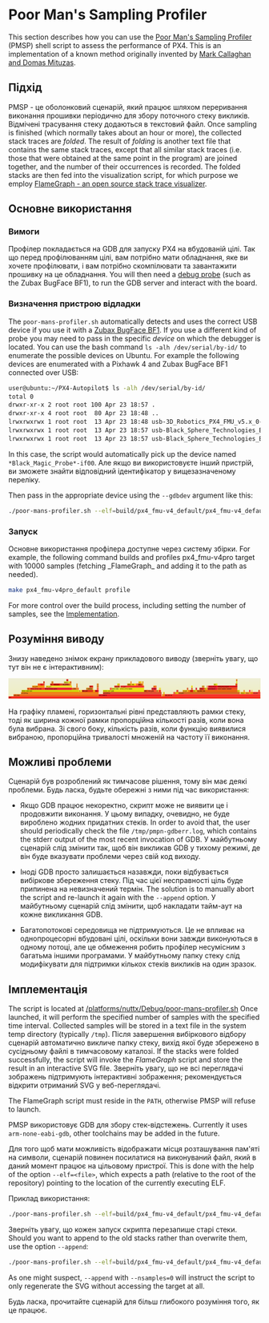 # Poor Man's Sampling Profiler

This section describes how you can use the [Poor Man's Sampling Profiler](https://github.com/PX4/PX4-Autopilot/blob/main/platforms/nuttx/Debug/poor-mans-profiler.sh) (PMSP) shell script to assess the performance of PX4.
This is an implementation of a known method originally invented by [Mark Callaghan and Domas Mituzas](https://poormansprofiler.org/).

## Підхід

PMSP - це оболонковий сценарій, який працює шляхом переривання виконання прошивки періодично для збору поточного стеку викликів.
Відмічені трасування стеку додаються в текстовий файл.
Once sampling is finished (which normally takes about an hour or more), the collected stack traces are _folded_.
The result of _folding_ is another text file that contains the same stack traces, except that all similar stack traces (i.e. those that were obtained at the same point in the program) are joined together, and the number of their occurrences is recorded.
The folded stacks are then fed into the visualization script, for which purpose we employ [FlameGraph - an open source stack trace visualizer](https://www.brendangregg.com/flamegraphs.html).

## Основне використання

### Вимоги

Профілер покладається на GDB для запуску PX4 на вбудованій цілі.
Так що перед профілюванням цілі, вам потрібно мати обладнання, яке ви хочете профілювати, і вам потрібно скомпілювати та завантажити прошивку на це обладнання.
You will then need a [debug probe](../debug/swd_debug.md#debug-probes) (such as the Zubax BugFace BF1), to run the GDB server and interact with the board.

### Визначення пристрою відладки

The `poor-mans-profiler.sh` automatically detects and uses the correct USB device if you use it with a [Zubax BugFace BF1](../debug/probe_bmp.md#dronecode-probe).
If you use a different kind of probe you may need to pass in the specific _device_ on which the debugger is located.
You can use the bash command `ls -alh /dev/serial/by-id/` to enumerate the possible devices on Ubuntu.
For example the following devices are enumerated with a Pixhawk 4 and Zubax BugFace BF1 connected over USB:

```sh
user@ubuntu:~/PX4-Autopilot$ ls -alh /dev/serial/by-id/
total 0
drwxr-xr-x 2 root root 100 Apr 23 18:57 .
drwxr-xr-x 4 root root  80 Apr 23 18:48 ..
lrwxrwxrwx 1 root root  13 Apr 23 18:48 usb-3D_Robotics_PX4_FMU_v5.x_0-if00 -> ../../ttyACM0
lrwxrwxrwx 1 root root  13 Apr 23 18:57 usb-Black_Sphere_Technologies_Black_Magic_Probe_BFCCB401-if00 -> ../../ttyACM1
lrwxrwxrwx 1 root root  13 Apr 23 18:57 usb-Black_Sphere_Technologies_Black_Magic_Probe_BFCCB401-if02 -> ../../ttyACM2
```

In this case, the script would automatically pick up the device named `*Black_Magic_Probe*-if00`.
Але якщо ви використовуєте інший пристрій, ви зможете знайти відповідний ідентифікатор у вищезазначеному переліку.

Then pass in the appropriate device using the `--gdbdev` argument like this:

```sh
./poor-mans-profiler.sh --elf=build/px4_fmu-v4_default/px4_fmu-v4_default.elf --nsamples=30000 --gdbdev=/dev/ttyACM2
```

### Запуск

Основне використання профілера доступне через систему збірки.
For example, the following command builds and profiles px4_fmu-v4pro target with 10000 samples (fetching \_FlameGraph_ and adding it to the path as needed).

```sh
make px4_fmu-v4pro_default profile
```

For more control over the build process, including setting the number of samples, see the [Implementation](#implementation).

## Розуміння виводу

Знизу наведено знімок екрану прикладового виводу (зверніть увагу, що тут він не є інтерактивним):

![FlameGraph Example](../../assets/debug/flamegraph-example.png)

На графіку пламені, горизонтальні рівні представляють рамки стеку, тоді як ширина кожної рамки пропорційна кількості разів, коли вона була вибрана.
Зі свого боку, кількість разів, коли функцію виявилися вибраною, пропорційна тривалості множеній на частоту її виконання.

## Можливі проблеми

Сценарій був розроблений як тимчасове рішення, тому він має деякі проблеми.
Будь ласка, будьте обережні з ними під час використання:

- Якщо GDB працює некоректно, скрипт може не виявити це і продовжити виконання.
  У цьому випадку, очевидно, не буде вироблено жодних придатних стеків.
  In order to avoid that, the user should periodically check the file `/tmp/pmpn-gdberr.log`, which contains the stderr output of the most recent invocation of GDB.
  У майбутньому сценарій слід змінити так, щоб він викликав GDB у тихому режимі, де він буде вказувати проблеми через свій код виходу.

- Іноді GDB просто залишається назавжди, поки відбувається вибіркове збереження стеку.
  Під час цієї несправності ціль буде припинена на невизначений термін.
  The solution is to manually abort the script and re-launch it again with the `--append` option.
  У майбутньому сценарій слід змінити, щоб накладати тайм-аут на кожне викликання GDB.

- Багатопотокові середовища не підтримуються.
  Це не впливає на однопроцесорні вбудовані цілі, оскільки вони завжди виконуються в одному потоці, але це обмеження робить профілер несумісним з багатьма іншими програмами.
  У майбутньому папку стеку слід модифікувати для підтримки кількох стеків викликів на один зразок.

## Імплементація

The script is located at [/platforms/nuttx/Debug/poor-mans-profiler.sh](https://github.com/PX4/PX4-Autopilot/blob/main/platforms/nuttx/Debug/poor-mans-profiler.sh)
Once launched, it will perform the specified number of samples with the specified time interval.
Collected samples will be stored in a text file in the system temp directory (typically `/tmp`).
Після завершення вибіркового відбору сценарій автоматично викличе папку стеку, вихід якої буде збережено в сусідньому файлі в тимчасовому каталозі.
If the stacks were folded successfully, the script will invoke the _FlameGraph_ script and store the result in an interactive SVG file.
Зверніть увагу, що не всі переглядачі зображень підтримують інтерактивні зображення;
рекомендується відкрити отриманий SVG у веб-переглядачі.

The FlameGraph script must reside in the `PATH`, otherwise PMSP will refuse to launch.

PMSP використовує GDB для збору стек-відстежень.
Currently it uses `arm-none-eabi-gdb`, other toolchains may be added in the future.

Для того щоб мати можливість відображати місця розташування пам'яті на символи, сценарій повинен посилатися на виконуваний файл, який в даний момент працює на цільовому пристрої.
This is done with the help of the option `--elf=<file>`, which expects a path (relative to the root of the repository) pointing to the location of the currently executing ELF.

Приклад використання:

```sh
./poor-mans-profiler.sh --elf=build/px4_fmu-v4_default/px4_fmu-v4_default.elf --nsamples=30000
```

Зверніть увагу, що кожен запуск скрипта перезапише старі стеки.
Should you want to append to the old stacks rather than overwrite them, use the option `--append`:

```sh
./poor-mans-profiler.sh --elf=build/px4_fmu-v4_default/px4_fmu-v4_default.elf --nsamples=30000 --append
```

As one might suspect, `--append` with `--nsamples=0` will instruct the script to only regenerate the SVG without accessing the target at all.

Будь ласка, прочитайте сценарій для більш глибокого розуміння того, як це працює.
